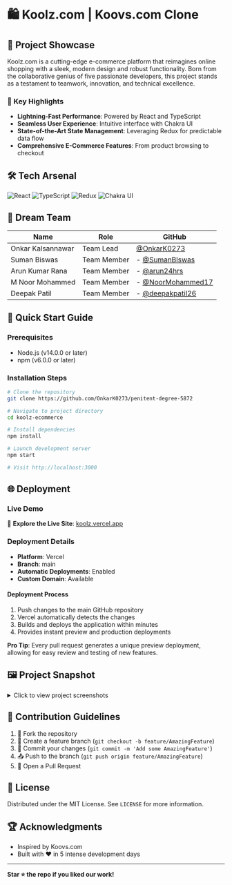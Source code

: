 # 🛍️ Koolz.com | Koovs.com Clone

## 🚀 Project Showcase

Koolz.com is a cutting-edge e-commerce platform that reimagines online shopping with a sleek, modern design and robust functionality. Born from the collaborative genius of five passionate developers, this project stands as a testament to teamwork, innovation, and technical excellence.

### 🌟 Key Highlights

- **Lightning-Fast Performance**: Powered by React and TypeScript
- **Seamless User Experience**: Intuitive interface with Chakra UI
- **State-of-the-Art State Management**: Leveraging Redux for predictable data flow
- **Comprehensive E-Commerce Features**: From product browsing to checkout

## 🛠 Tech Arsenal

![React](https://img.shields.io/badge/React-61DAFB?style=for-the-badge&logo=react&logoColor=black)
![TypeScript](https://img.shields.io/badge/TypeScript-3178C6?style=for-the-badge&logo=typescript&logoColor=white)
![Redux](https://img.shields.io/badge/Redux-764ABC?style=for-the-badge&logo=redux&logoColor=white)
![Chakra UI](https://img.shields.io/badge/Chakra%20UI-319795?style=for-the-badge&logo=chakraui&logoColor=white)

## 👥 Dream Team

| Name              | Role        | GitHub                                                 |
| ----------------- | ----------- | ------------------------------------------------------ |
| Onkar Kalsannawar | Team Lead   | [@OnkarK0273](https://github.com/OnkarK0273)           |
| Suman Biswas      | Team Member | - [@SumanBlswas](https://github.com/SumanBlswas)       |
| Arun Kumar Rana   | Team Member | - [@arun24hrs](https://github.com/arun24hrs)           |
| M Noor Mohammed   | Team Member | - [@NoorMohammed17](https://github.com/NoorMohammed17) |
| Deepak Patil      | Team Member | - [@deepakpatil26](https://github.com/deepakpatil26)   |

## 🚦 Quick Start Guide

### Prerequisites
- Node.js (v14.0.0 or later)
- npm (v6.0.0 or later)

### Installation Steps

```bash
# Clone the repository
git clone https://github.com/OnkarK0273/penitent-degree-5872

# Navigate to project directory
cd koolz-ecommerce

# Install dependencies
npm install

# Launch development server
npm start

# Visit http://localhost:3000
```

## 🌐 Deployment

### Live Demo
🔗 **Explore the Live Site**: [koolz.vercel.app](https://koolz.vercel.app/)

### Deployment Details
- **Platform**: Vercel
- **Branch**: main
- **Automatic Deployments**: Enabled
- **Custom Domain**: Available

#### Deployment Process
1. Push changes to the main GitHub repository
2. Vercel automatically detects the changes
3. Builds and deploys the application within minutes
4. Provides instant preview and production deployments

**Pro Tip**: Every pull request generates a unique preview deployment, allowing for easy review and testing of new features.

## 🖼️ Project Snapshot

<details>
<summary>Click to view project screenshots</summary>

### Home Page
![Home Page](https://user-images.githubusercontent.com/110043714/221475673-eea66045-3219-4189-ac97-ffeb8ba27b2d.png)

### Product Listing
![Product Listing](https://user-images.githubusercontent.com/110043714/221476009-9815de89-3924-4f68-bae7-10d81dd46c2d.png)

### Product Details
![Product Details](https://user-images.githubusercontent.com/110043714/221476043-47aa9bdd-d71c-484c-bb83-5979cbbecf8b.png)

*(More screenshots available in the gallery)*
</details>

## 🤝 Contribution Guidelines

1. 🍴 Fork the repository
2. 🌿 Create a feature branch (`git checkout -b feature/AmazingFeature`)
3. 💾 Commit your changes (`git commit -m 'Add some AmazingFeature'`)
4. 📤 Push to the branch (`git push origin feature/AmazingFeature`)
5. 🔀 Open a Pull Request

## 📜 License

Distributed under the MIT License. See `LICENSE` for more information.

## 🏆 Acknowledgments

- Inspired by Koovs.com
- Built with ❤️ in 5 intense development days

---

**Star ⭐ the repo if you liked our work!**